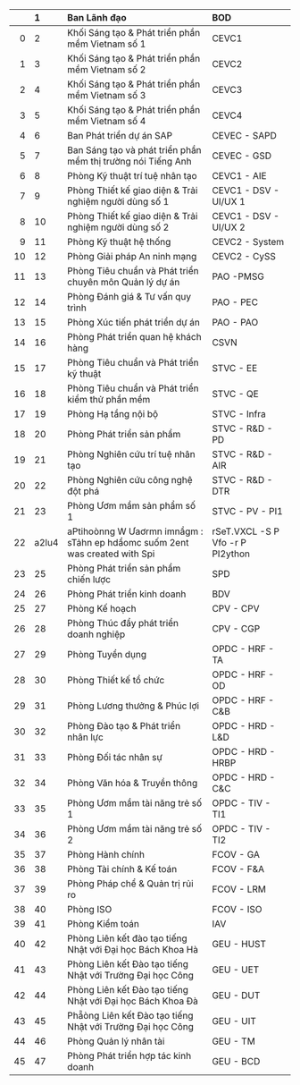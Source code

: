 |    | 1     | Ban Lãnh đạo                                                                | BOD                              |
|---:|:------|:----------------------------------------------------------------------------|:---------------------------------|
|  0 | 2     | Khối Sáng tạo & Phát triển phần mềm Vietnam số 1                            | CEVC1                            |
|  1 | 3     | Khối Sáng tạo & Phát triển phần mềm Vietnam số 2                            | CEVC2                            |
|  2 | 4     | Khối Sáng tạo & Phát triển phần mềm Vietnam số 3                            | CEVC3                            |
|  3 | 5     | Khối Sáng tạo & Phát triển phần mềm Vietnam số 4                            | CEVC4                            |
|  4 | 6     | Ban Phát triển dự án SAP                                                    | CEVEC - SAPD                     |
|  5 | 7     | Ban Sáng tạo và phát triển phần mềm thị trường nói Tiếng Anh                | CEVEC - GSD                      |
|  6 | 8     | Phòng Kỹ thuật trí tuệ nhân tạo                                             | CEVC1 - AIE                      |
|  7 | 9     | Phòng Thiết kế giao diện & Trải nghiệm người dùng số 1                      | CEVC1 - DSV - UI/UX 1            |
|  8 | 10    | Phòng Thiết kế giao diện & Trải nghiệm người dùng số 2                      | CEVC1 - DSV - UI/UX 2            |
|  9 | 11    | Phòng Kỹ thuật hệ thống                                                     | CEVC2 - System                   |
| 10 | 12    | Phòng Giải pháp An ninh mạng                                                | CEVC2 - CySS                     |
| 11 | 13    | Phòng Tiêu chuẩn và Phát triển chuyên môn Quản lý dự án                     | PAO -PMSG                        |
| 12 | 14    | Phòng Đánh giá & Tư vấn quy trình                                           | PAO - PEC                        |
| 13 | 15    | Phòng Xúc tiến phát triển dự án                                             | PAO - PAO                        |
| 14 | 16    | Phòng Phát triển quan hệ khách hàng                                         | CSVN                             |
| 15 | 17    | Phòng Tiêu chuẩn và Phát triển kỹ thuật                                     | STVC - EE                        |
| 16 | 18    | Phòng Tiêu chuẩn và Phát triển kiểm thử phần mềm                            | STVC - QE                        |
| 17 | 19    | Phòng Hạ tầng nội bộ                                                        | STVC - Infra                     |
| 18 | 20    | Phòng Phát triển sản phẩm                                                   | STVC - R&D - PD                  |
| 19 | 21    | Phòng Nghiên cứu trí tuệ nhân tạo                                           | STVC - R&D - AIR                 |
| 20 | 22    | Phòng Nghiên cứu công nghệ đột phá                                          | STVC - R&D - DTR                 |
| 21 | 23    | Phòng Ươm mầm sản phẩm số 1                                                 | STVC - PV - PI1                  |
| 22 | a2lu4 | aPtihoònng W Ưaơrmn imnầgm : sTảhn ep hdẩomc suốm 2ent was created with Spi | rSeT.VXCL -S P Vfo -r P PI2ython |
| 23 | 25    | Phòng Phát triển sản phẩm chiến lược                                        | SPD                              |
| 24 | 26    | Phòng Phát triển kinh doanh                                                 | BDV                              |
| 25 | 27    | Phòng Kế hoạch                                                              | CPV - CPV                        |
| 26 | 28    | Phòng Thúc đẩy phát triển doanh nghiệp                                      | CPV - CGP                        |
| 27 | 29    | Phòng Tuyển dụng                                                            | OPDC - HRF - TA                  |
| 28 | 30    | Phòng Thiết kế tổ chức                                                      | OPDC - HRF - OD                  |
| 29 | 31    | Phòng Lương thưởng & Phúc lợi                                               | OPDC - HRF - C&B                 |
| 30 | 32    | Phòng Đào tạo & Phát triển nhân lực                                         | OPDC - HRD - L&D                 |
| 31 | 33    | Phòng Đối tác nhân sự                                                       | OPDC - HRD - HRBP                |
| 32 | 34    | Phòng Văn hóa & Truyền thông                                                | OPDC - HRD - C&C                 |
| 33 | 35    | Phòng Ươm mầm tài năng trẻ số 1                                             | OPDC - TIV - TI1                 |
| 34 | 36    | Phòng Ươm mầm tài năng trẻ số 2                                             | OPDC - TIV - TI2                 |
| 35 | 37    | Phòng Hành chính                                                            | FCOV - GA                        |
| 36 | 38    | Phòng Tài chính & Kế toán                                                   | FCOV - F&A                       |
| 37 | 39    | Phòng Pháp chể & Quản trị rủi ro                                            | FCOV - LRM                       |
| 38 | 40    | Phòng ISO                                                                   | FCOV - ISO                       |
| 39 | 41    | Phòng Kiểm toán                                                             | IAV                              |
| 40 | 42    | Phòng Liên kết đào tạo tiếng Nhật với Đại học Bách Khoa Hà                  | GEU - HUST                       |
| 41 | 43    | Phòng Liên kết Đào tạo tiếng Nhật với Trường Đại học Công                   | GEU - UET                        |
| 42 | 44    | Phòng Liên kết Đào tạo tiếng Nhật với Đại học Bách Khoa Đà                  | GEU - DUT                        |
| 43 | 45    | Phẵòng Liên kết Đào tạo tiếng Nhật với Trường Đại học Công                  | GEU - UIT                        |
| 44 | 46    | Phòng Quản lý nhân tài                                                      | GEU - TM                         |
| 45 | 47    | Phòng Phát triển hợp tác kinh doanh                                         | GEU - BCD                        |